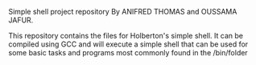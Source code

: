 Simple shell project repository By ANIFRED THOMAS and OUSSAMA JAFUR.

This repository contains the files for Holberton's simple shell. It can be compiled using GCC and will execute a simple shell that can be used for some basic tasks and programs most commonly found in the /bin/folder
